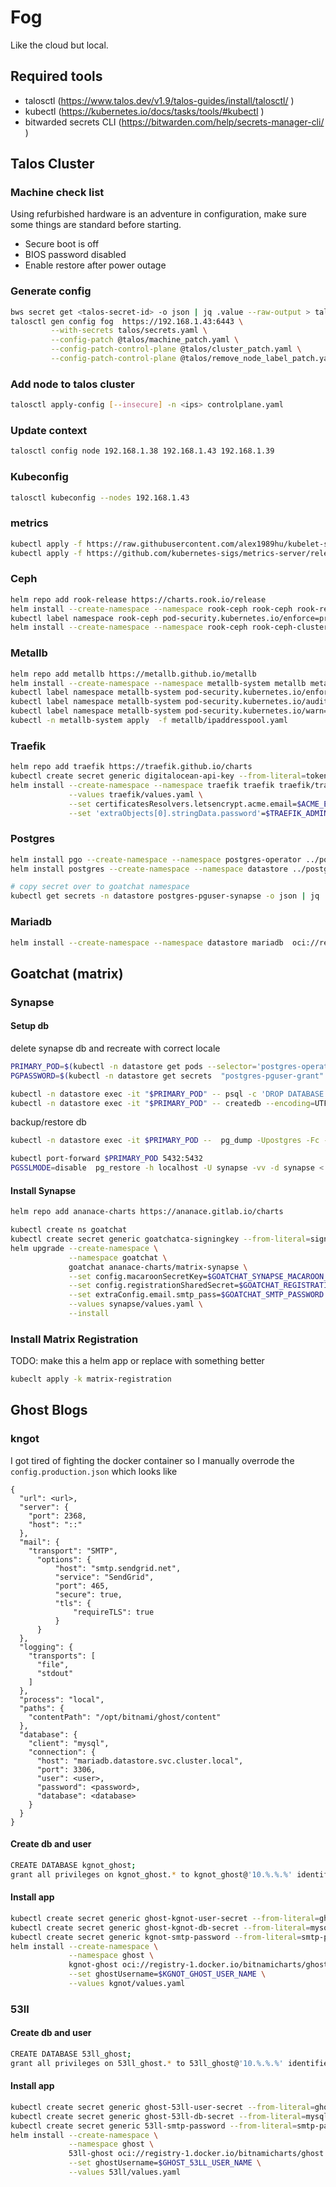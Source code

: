 # Fog 
Like the cloud but local.

## Required tools 
- talosctl (https://www.talos.dev/v1.9/talos-guides/install/talosctl/ )
- kubectl (https://kubernetes.io/docs/tasks/tools/#kubectl )
- bitwarded secrets CLI (https://bitwarden.com/help/secrets-manager-cli/ )

## Talos Cluster
### Machine check list
Using refurbished hardware is an adventure in configuration, make sure some things are standard before starting.
- Secure boot is off 
- BIOS password disabled
- Enable restore after power outage
### Generate config 
```sh
bws secret get <talos-secret-id> -o json | jq .value --raw-output > talos/secrets.yaml
talosctl gen config fog  https://192.168.1.43:6443 \
         --with-secrets talos/secrets.yaml \
         --config-patch @talos/machine_patch.yaml \
         --config-patch-control-plane @talos/cluster_patch.yaml \
         --config-patch-control-plane @talos/remove_node_label_patch.yaml
```
### Add node to talos cluster
```sh
talosctl apply-config [--insecure] -n <ips> controlplane.yaml 
```
### Update context
```sh 
talosctl config node 192.168.1.38 192.168.1.43 192.168.1.39
```

### Kubeconfig
```sh
talosctl kubeconfig --nodes 192.168.1.43
```
### metrics
```sh
kubectl apply -f https://raw.githubusercontent.com/alex1989hu/kubelet-serving-cert-approver/main/deploy/standalone-install.yaml
kubectl apply -f https://github.com/kubernetes-sigs/metrics-server/releases/latest/download/components.yaml

```
### Ceph 
```sh
helm repo add rook-release https://charts.rook.io/release
helm install --create-namespace --namespace rook-ceph rook-ceph rook-release/rook-ceph
kubectl label namespace rook-ceph pod-security.kubernetes.io/enforce=privileged
helm install --create-namespace --namespace rook-ceph rook-ceph-cluster --set operatorNamespace=rook-ceph rook-release/rook-ceph-cluster -f rook-ceph-cluster/values.yaml

```

### Metallb
```sh
helm repo add metallb https://metallb.github.io/metallb
helm install --create-namespace --namespace metallb-system metallb metallb/metallb
kubectl label namespace metallb-system pod-security.kubernetes.io/enforce=privileged
kubectl label namespace metallb-system pod-security.kubernetes.io/audit=privileged
kubectl label namespace metallb-system pod-security.kubernetes.io/warn=privileged
kubectl -n metallb-system apply  -f metallb/ipaddresspool.yaml 

```

### Traefik
```sh
helm repo add traefik https://traefik.github.io/charts
kubectl create secret generic digitalocean-api-key --from-literal=token=$DIGITAL_OCEAN_API_TOKEN
helm install --create-namespace --namespace traefik traefik traefik/traefik\
             --values traefik/values.yaml \
             --set certificatesResolvers.letsencrypt.acme.email=$ACME_EMAIL \
             --set 'extraObjects[0].stringData.password'=$TRAEFIK_ADMIN_PASSWORD

```

### Postgres
```sh 
helm install pgo --create-namespace --namespace postgres-operator ../postgres-operator/helm/install --values postgres/operator-values.yaml
helm install postgres --create-namespace --namespace datastore ../postgres-operator/helm/postgres --values postgres/values.yaml

# copy secret over to goatchat namespace 
kubectl get secrets -n datastore postgres-pguser-synapse -o json | jq 'del(.metadata.resourceVersion,.metadata.uid,.metadata.ownerReferences) | .metadata.creationTimestamp=null,.metadata.namespace="goatchat"' | kubectl apply -f -
```

### Mariadb
```sh
helm install --create-namespace --namespace datastore mariadb  oci://registry-1.docker.io/bitnamicharts/mariadb --values mariadb/values.yaml
```

## Goatchat (matrix)
### Synapse
#### Setup db
delete synapse db and recreate with correct locale 
```sh 
PRIMARY_POD=$(kubectl -n datastore get pods --selector='postgres-operator.crunchydata.com/cluster=postgres,postgres-operator.crunchydata.com/role=master' -o jsonpath='{.items[*].metadata.labels.statefulset\.kubernetes\.io/pod-name}') 
PGPASSWORD=$(kubectl -n datastore get secrets  "postgres-pguser-grant" -o go-template='{{.data.password | base64decode}}')

kubectl -n datastore exec -it "$PRIMARY_POD" -- psql -c 'DROP DATABASE synapse;'
kubectl -n datastore exec -it "$PRIMARY_POD" -- createdb --encoding=UTF8 --locale=C --template=template0 --owner=synapse synapse
```
backup/restore db
```sh
kubectl -n datastore exec -it $PRIMARY_POD --  pg_dump -Upostgres -Fc --exclude-table-data e2e_one_time_keys_json synapse > synapse.dump

kubectl port-forward $PRIMARY_POD 5432:5432
PGSSLMODE=disable  pg_restore -h localhost -U synapse -vv -d synapse < synapse.dump

```
#### Install Synapse
```sh 
helm repo add ananace-charts https://ananace.gitlab.io/charts

kubectl create ns goatchat
kubectl create secret generic goatchatca-signingkey --from-literal=signing.key=$GOATCHAT_SYNAPSE_SIGNING_KEY
helm upgrade --create-namespace \
             --namespace goatchat \
             goatchat ananace-charts/matrix-synapse \
             --set config.macaroonSecretKey=$GOATCHAT_SYNAPSE_MACAROON_SECRET_KEY \
             --set config.registrationSharedSecret=$GOATCHAT_REGISTRATION_SHARED_SECRET \
             --set extraConfig.email.smtp_pass=$GOATCHAT_SMTP_PASSWORD \
             --values synapse/values.yaml \
             --install
```

### Install Matrix Registration
TODO: make this a helm app or replace with something better
```sh
kubeclt apply -k matrix-registration

```
## Ghost Blogs
### kngot
I got tired of fighting the docker container so I manually overrode the `config.production.json`
which looks like 
```
{
  "url": <url>,
  "server": {
    "port": 2368,
    "host": "::"
  },
  "mail": {
    "transport": "SMTP",
      "options": {
          "host": "smtp.sendgrid.net",
          "service": "SendGrid",
          "port": 465,
          "secure": true,
          "tls": {
              "requireTLS": true
          }
      }
  },
  "logging": {
    "transports": [
      "file",
      "stdout"
    ]
  },
  "process": "local",
  "paths": {
    "contentPath": "/opt/bitnami/ghost/content"
  },
  "database": {
    "client": "mysql",
    "connection": {
      "host": "mariadb.datastore.svc.cluster.local",
      "port": 3306,
      "user": <user>,
      "password": <password>,
      "database": <database>
    }
  }
}
```

#### Create db and user
```sh
CREATE DATABASE kgnot_ghost;
grant all privileges on kgnot_ghost.* to kgnot_ghost@'10.%.%.%' identified by '$KGNOT_MYSQL_PASSWORD';
```
#### Install app 
```sh 
kubectl create secret generic ghost-kgnot-user-secret --from-literal=ghost-password=$KGNOT_GHOST_USER_PASSWORD
kubectl create secret generic ghost-kgnot-db-secret --from-literal=mysql-password=$KGNOT_MYSQL_PASSWORD
kubectl create secret generic kgnot-smtp-password --from-literal=smtp-password=$KNGOT_SMTP_PASSWORD
helm install --create-namespace \
             --namespace ghost \
             kgnot-ghost oci://registry-1.docker.io/bitnamicharts/ghost \
             --set ghostUsername=$KGNOT_GHOST_USER_NAME \
             --values kgnot/values.yaml
```

### 53ll
#### Create db and user
```sh
CREATE DATABASE 53ll_ghost;
grant all privileges on 53ll_ghost.* to 53ll_ghost@'10.%.%.%' identified by '$GHOST_53LL_MYSQL_PASSWORD';
```
#### Install app 
```sh 
kubectl create secret generic ghost-53ll-user-secret --from-literal=ghost-password=$GHOST_53LL_USER_PASSWORD
kubectl create secret generic ghost-53ll-db-secret --from-literal=mysql-password=$GHOST_53LL_MYSQL_PASSWORD
kubectl create secret generic 53ll-smtp-password --from-literal=smtp-password=$GHOST_53LL_SMTP_PASSWORD
helm install --create-namespace \
             --namespace ghost \
             53ll-ghost oci://registry-1.docker.io/bitnamicharts/ghost \
             --set ghostUsername=$GHOST_53LL_USER_NAME \
             --values 53ll/values.yaml
```

